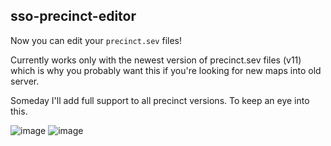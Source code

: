 ## sso-precinct-editor

Now you can edit your `precinct.sev` files!

Currently works only with the newest version of precinct.sev files (v11) which is why you probably want this if you're looking for new maps into old server.

Someday I'll add full support to all precinct versions. To keep an eye into this.

![image](https://github.com/user-attachments/assets/592e685c-4c13-461e-b530-af097e333730)
![image](https://github.com/user-attachments/assets/e4e4a5ac-ac19-4ffc-9779-0c2f2074a113)
